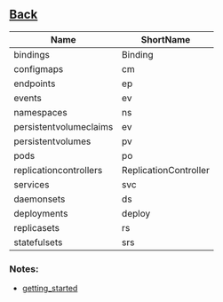 

<ins>[Back](k8s.md)<ins>
---

| Name 	               | ShortName 	                |
|----------------------|----------------------------|
|bindings              | Binding    	              |
|configmaps            |  	cm                      |
|endpoints             |  	ep                      |
|events                |  	ev                      |
|namespaces            |  	ns                      |
|persistentvolumeclaims|  	ev                      |
|persistentvolumes     |  	pv                      |
|pods                  |  	po                      |
|replicationcontrollers|ReplicationController       |
|services              |  	svc                     |
|daemonsets            |  	ds                      |
|deployments           |  	deploy                  |
|replicasets           |  	rs                      |
|statefulsets          |  	srs                     |



### Notes:

* [getting_started](https://kubernetes.io/docs/reference/generated/kubectl/kubectl-commands#-strong-getting-started-strong-)
